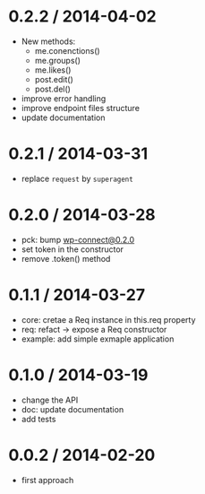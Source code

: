 
0.2.2 / 2014-04-02
==================

 * New methods:
    - me.conenctions()
    - me.groups()
    - me.likes()
    - post.edit()
    - post.del()
 * improve error handling
 * improve endpoint files structure
 * update documentation

0.2.1 / 2014-03-31
==================

 * replace `request` by `superagent`

0.2.0 / 2014-03-28
==================

 * pck: bump wp-connect@0.2.0
 * set token in the constructor
 * remove .token() method

0.1.1 / 2014-03-27
==================

 * core: cretae a Req instance in this.req property
 * req: refact -> expose a Req constructor
 * example: add simple exmaple application

0.1.0 / 2014-03-19
==================

 * change the API
 * doc: update documentation
 * add tests

0.0.2 / 2014-02-20
==================

 * first approach
